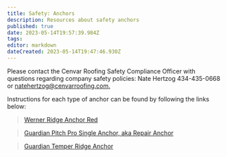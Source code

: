 ```yaml
---
title: Safety: Anchors
description: Resources about safety anchors
published: true
date: 2023-05-14T19:57:39.984Z
tags: 
editor: markdown
dateCreated: 2023-05-14T19:47:46.930Z
---
```


Please contact the Cenvar Roofing Safety Compliance Officer with questions regarding company safety policies: Nate Hertzog 434-435-0668 or [natehertzog@cenvarroofing.com.](mailto:natehertzog@cenvarroofing.com)

Instructions for each type of anchor can be found by following the links below:

> [Werner Ridge Anchor Red](/safety/werner-ridge-anchor-red-a210400-2.pdf)

> [Guardian Pitch Pro Single Anchor, aka Repair Anchor](/safety/guardian-pitch-pro-single-anchor-aka-repair-anchor-1.pdf)

> [Guardian Temper Ridge Anchor](/safety/guardian-temper-ridge-anchor-1.pdf)  
>